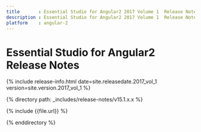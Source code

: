```yaml
---
title 		: Essential Studio for Angular2 2017 Volume 1  Release Notes
description : Essential Studio for Angular2 2017 Volume 1  Release Notes
platform 	: angular-2
---
```


# Essential Studio for Angular2 Release Notes

{% include release-info.html date=site.releasedate.2017_vol_1 version=site.version.2017_vol_1 %} 

{% directory path: _includes/release-notes/v15.1.x.x %}

{% include {{file.url}} %}

{% enddirectory %}